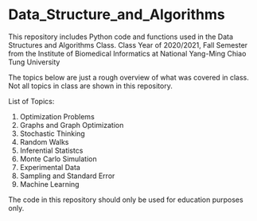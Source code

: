 # Data_Structure_and_Algorithms
This repository includes Python code and functions used in the Data Structures and Algorithms Class.
Class Year of 2020/2021, Fall Semester
from the Institute of Biomedical Informatics at National Yang-Ming Chiao Tung University

The topics below are just a rough overview of what was covered in class. Not all topics in class are shown in this repository.

List of Topics:
1. Optimization Problems
2. Graphs and Graph Optimization
3. Stochastic Thinking
4. Random Walks
5. Inferential Statistcs
6. Monte Carlo Simulation
7. Experimental Data
8. Sampling and Standard Error
9. Machine Learning

The code in this repository should only be used for education purposes only.
